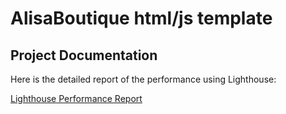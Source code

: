# AlisaBoutique html/js template

## Project Documentation

Here is the detailed report of the performance using Lighthouse:

[Lighthouse Performance Report](https://pagespeed.web.dev/analysis/https-alisa-boutique-html-template-vercel-app/8jn92wakhi?form_factor=desktop&category=performance&category=accessibility&category=best-practices&category=seo&hl=en-US&utm_source=lh-chrome-ext)
